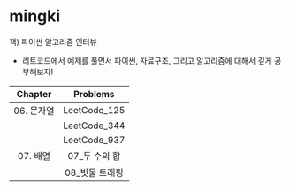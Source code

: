 # mingki
책) 파이썬 알고리즘 인터뷰

+ 리트코드에서 예제를 풀면서 파이썬, 자료구조, 그리고 알고리즘에 대해서 깊게 공부해보자!



|  Chapter   |    Problems    |
| :--------: | :------------: |
| 06. 문자열 |  LeetCode_125  |
|            |  LeetCode_344  |
|            |  LeetCode_937  |
|  07. 배열  | 07_두 수의 합  |
|            | 08_빗물 트래핑 |